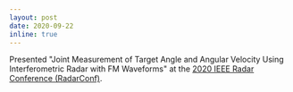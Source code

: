 ```yaml
---
layout: post
date: 2020-09-22
inline: true
---
```


Presented "Joint Measurement of Target Angle and Angular Velocity Using Interferometric Radar with FM Waveforms" at the [2020 IEEE Radar Conference (RadarConf)](https://www.radarconf20.org/).
